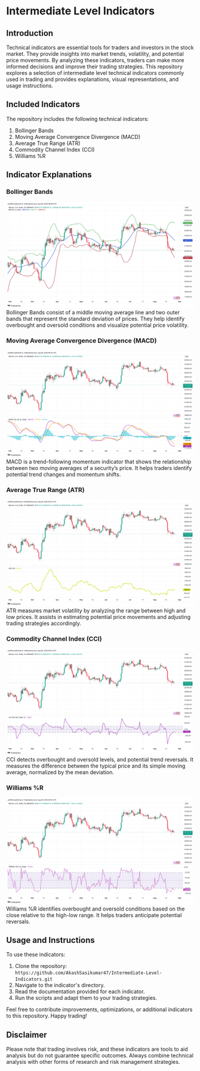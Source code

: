 # Intermediate Level Indicators

## Introduction

Technical indicators are essential tools for traders and investors in the stock market. They provide insights into market trends, volatility, and potential price movements. By analyzing these indicators, traders can make more informed decisions and improve their trading strategies. This repository explores a selection of intermediate level technical indicators commonly used in trading and provides explanations, visual representations, and usage instructions.

## Included Indicators

The repository includes the following technical indicators:

1. Bollinger Bands
2. Moving Average Convergence Divergence (MACD)
3. Average True Range (ATR)
4. Commodity Channel Index (CCI)
5. Williams %R

## Indicator Explanations

### Bollinger Bands
<img src="images/bollinger_bands.png" alt="Bollinger Bands">
Bollinger Bands consist of a middle moving average line and two outer bands that represent the standard deviation of prices. They help identify overbought and oversold conditions and visualize potential price volatility.

### Moving Average Convergence Divergence (MACD)
<img src="images/macd.png" alt="MACD">
MACD is a trend-following momentum indicator that shows the relationship between two moving averages of a security’s price. It helps traders identify potential trend changes and momentum shifts.

### Average True Range (ATR)
<img src="images/atr.png" alt="ATR">
ATR measures market volatility by analyzing the range between high and low prices. It assists in estimating potential price movements and adjusting trading strategies accordingly.

### Commodity Channel Index (CCI)
<img src="images/cci.png" alt="CCI">
CCI detects overbought and oversold levels, and potential trend reversals. It measures the difference between the typical price and its simple moving average, normalized by the mean deviation.

### Williams %R
<img src="images/williams_r.png" alt="Williams %R">
Williams %R identifies overbought and oversold conditions based on the close relative to the high-low range. It helps traders anticipate potential reversals.

## Usage and Instructions

To use these indicators:
1. Clone the repository: `https://github.com/AkashSasikumar47/Intermediate-Level-Indicators.git`
2. Navigate to the indicator's directory.
3. Read the documentation provided for each indicator.
4. Run the scripts and adapt them to your trading strategies.

Feel free to contribute improvements, optimizations, or additional indicators to this repository. Happy trading!

## Disclaimer

Please note that trading involves risk, and these indicators are tools to aid analysis but do not guarantee specific outcomes. Always combine technical analysis with other forms of research and risk management strategies.